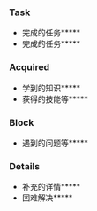 ### Task
- 完成的任务*****
- 完成的任务*****

### Acquired
- 学到的知识*****
- 获得的技能等*****

### Block
- 遇到的问题等*****

### Details
- 补充的详情*****
- 困难解决*****
